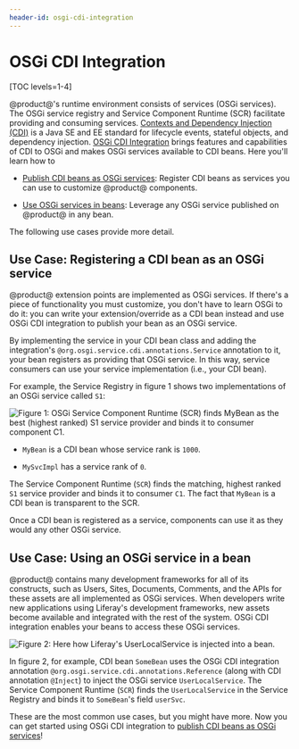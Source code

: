 ```yaml
---
header-id: osgi-cdi-integration
---
```


# OSGi CDI Integration

[TOC levels=1-4]

@product@'s runtime environment consists of services (OSGi services). The OSGi
service registry and Service Component Runtime (SCR) facilitate providing and
consuming services.
[Contexts and Dependency Injection (CDI)](http://docs.jboss.org/cdi/spec/2.0/cdi-spec.html)
is a Java SE and EE standard for lifecycle events, stateful objects, and
dependency injection. 
[OSGi CDI Integration](https://osgi.org/specification/osgi.enterprise/7.0.0/service.cdi.html)
brings features and capabilities of CDI to OSGi and makes OSGi services available to
CDI beans. Here you'll learn how to

-   [Publish CDI beans as OSGi services](/docs/7-2/customization/-/knowledge_base/c/publishing-cdi-beans-as-osgi-services):
    Register CDI beans as services you can use to customize @product@
    components. 

-   [Use OSGi services in beans](/docs/7-2/customization/-/knowledge_base/c/using-osgi-services-in-a-bean):
    Leverage any OSGi service published on @product@ in any bean. 

The following use cases provide more detail. 

## Use Case: Registering a CDI bean as an OSGi service

@product@ extension points are implemented as OSGi services. If there's a piece
of functionality you must customize, you don't have to learn OSGi to do it: you
can write your extension/override as a CDI bean instead and use OSGi CDI
integration to publish your bean as an OSGi service. 

By implementing the service in your CDI bean class and adding the integration's
`@org.osgi.service.cdi.annotations.Service` annotation to it, your bean
registers as providing that OSGi service. In this way, service consumers can use
your service implementation (i.e., your CDI bean). 

For example, the Service Registry in figure 1 shows two implementations of an
OSGi service called `S1`: 

![Figure 1: OSGi Service Component Runtime (SCR) finds `MyBean` as the best (highest ranked) `S1` service provider and binds it to consumer component `C1`.](../../../images/injecting-bean-osgi-service.png)

- `MyBean` is a CDI bean whose service rank is `1000`. 

- `MySvcImpl` has a service rank of `0`. 

The Service Component Runtime (`SCR`) finds the matching, highest ranked `S1`
service provider and binds it to consumer `C1`. The fact that `MyBean` is a CDI
bean is transparent to the SCR. 


Once a CDI bean is registered as a service, components can use it as they would
any other OSGi service. 

## Use Case: Using an OSGi service in a bean

@product@ contains many development frameworks for all of its constructs, such
as Users, Sites, Documents, Comments, and the APIs for these assets are all
implemented as OSGi services. When developers write new applications using
Liferay's development frameworks, new assets become available and integrated
with the rest of the system. OSGi CDI integration enables your beans to access
these OSGi services. 

![Figure 2: Here how Liferay's `UserLocalService` is injected into a bean.](../../../images/using-a-service-in-a-bean.png) 

In figure 2, for example, CDI bean `SomeBean` uses the OSGi CDI integration
annotation `@org.osgi.service.cdi.annotations.Reference` (along with CDI
annotation `@Inject`) to inject the OSGi service `UserLocalService`. The Service
Component Runtime (`SCR`) finds the `UserLocalService` in the Service Registry
and binds it to `SomeBean`'s field `userSvc`. 



These are the most common use cases, but you might have more.  Now you can get
started using OSGi CDI integration to
[publish CDI beans as OSGi services](/docs/7-2/customization/-/knowledge_base/c/publishing-cdi-beans-as-osgi-services)! 
